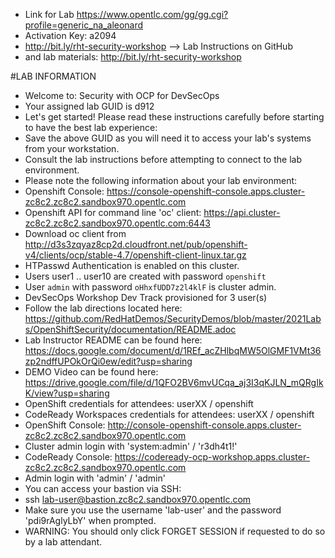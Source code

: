 - Link for Lab https://www.opentlc.com/gg/gg.cgi?profile=generic_na_aleonard
- Activation Key: a2094
- http://bit.ly/rht-security-workshop —> Lab Instructions on GitHub
- and lab materials: http://bit.ly/rht-security-workshop

#LAB INFORMATION
- Welcome to: Security with OCP for DevSecOps
- Your assigned lab GUID is	d912
- Let's get started! Please read these instructions carefully before starting to have the best lab experience:
- Save the above GUID as you will need it to access your lab's systems from your workstation.
- Consult the lab instructions before attempting to connect to the lab environment.
- Please note the following information about your lab environment:
- Openshift Console: https://console-openshift-console.apps.cluster-zc8c2.zc8c2.sandbox970.opentlc.com
- Openshift API for command line 'oc' client: https://api.cluster-zc8c2.zc8c2.sandbox970.opentlc.com:6443
- Download oc client from http://d3s3zqyaz8cp2d.cloudfront.net/pub/openshift-v4/clients/ocp/stable-4.7/openshift-client-linux.tar.gz
- HTPasswd Authentication is enabled on this cluster.
- Users user1 .. user10 are created with password `openshift`
- User `admin` with password `oHhxfUDD7z2l4klF` is cluster admin.
- DevSecOps Workshop Dev Track provisioned for 3 user(s)
- Follow the lab directions located here: https://github.com/RedHatDemos/SecurityDemos/blob/master/2021Labs/OpenShiftSecurity/documentation/README.adoc
- Lab Instructor README can be found here: https://docs.google.com/document/d/1REf_acZHlbqMW5OlGMF1VMt36zp2ndffUPOkOrQi0ew/edit?usp=sharing
- DEMO Video can be found here: https://drive.google.com/file/d/1QFO2BV6mvUCqa_aj3I3qKJLN_mQRgIkK/view?usp=sharing
- OpenShift credentials for attendees: userXX / openshift
- CodeReady Workspaces credentials for attendees: userXX / openshift
- OpenShift Console: http://console-openshift-console.apps.cluster-zc8c2.zc8c2.sandbox970.opentlc.com
- Cluster admin login with 'system:admin' / 'r3dh4t1!'
- CodeReady Console: https://codeready-ocp-workshop.apps.cluster-zc8c2.zc8c2.sandbox970.opentlc.com
- Admin login with 'admin' / 'admin'
- You can access your bastion via SSH:
- ssh lab-user@bastion.zc8c2.sandbox970.opentlc.com
- Make sure you use the username 'lab-user' and the password 'pdi9rAglyLbY' when prompted.
- WARNING: You should only click FORGET SESSION if requested to do so by a lab attendant.

